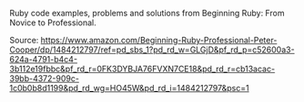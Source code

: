 Ruby code examples, problems and solutions from Beginning Ruby: From Novice to Professional.

Source: https://www.amazon.com/Beginning-Ruby-Professional-Peter-Cooper/dp/1484212797/ref=pd_sbs_1?pd_rd_w=GLGjD&pf_rd_p=c52600a3-624a-4791-b4c4-3b112e19fbbc&pf_rd_r=0FK3DYBJA76FVXN7CE18&pd_rd_r=cb13acac-39bb-4372-909c-1c0b0b8d1199&pd_rd_wg=HO45W&pd_rd_i=1484212797&psc=1
